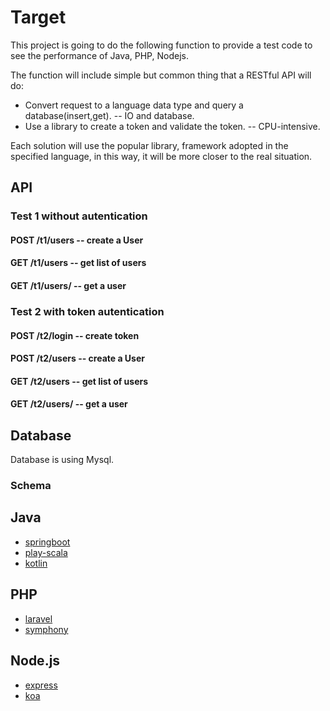 # Target

This project is going to do the following function to provide a test code to see the performance of Java, PHP, Nodejs.

The function will include simple but common thing that a RESTful API will do:

- Convert request to a language data type and query a database(insert,get). -- IO and database.
- Use a library to create a token and  validate the token. -- CPU-intensive.

Each solution will use the popular library, framework adopted in the specified language, in this way, it will be more closer to the real situation.


## API
### Test 1 without autentication
#### POST /t1/users -- create a User
#### GET /t1/users -- get list of users
#### GET /t1/users/<id> -- get a user

### Test 2 with token autentication
#### POST /t2/login -- create token
#### POST /t2/users -- create a User
#### GET /t2/users -- get list of users
#### GET /t2/users/<id> -- get a user

## Database

Database is using Mysql.

### Schema

## Java
 - [springboot](http://projects.spring.io/spring-boot/)
 - [play-scala](https://playframework.com/) 
 - [kotlin](https://kotlinlang.org/)

## PHP
- [laravel](https://laravel.com/)
- [symphony](https://symphony.com/)

## Node.js
- [express](http://expressjs.com/)
- [koa](http://koajs.com/)








